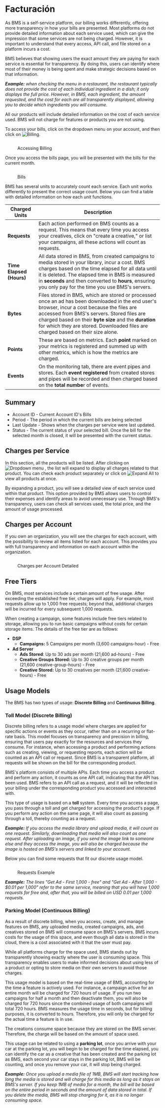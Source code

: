 # Facturación

As BMS is a self-service platform, our billing works differently, offering more transparency in how your bills are presented. Most platforms do not provide detailed information about each service used, which can give the impression that some services are not being charged. However, it is important to understand that every access, API call, and file stored on a platform incurs a cost.

BMS believes that showing users the exact amount they are paying for each service is essential for transparency. By doing this, users can identify where most of their money is being spent and make strategic decisions based on that information.

_**Example:** when checking the menu in a restaurant, the restaurant typically does not provide the cost of each individual ingredient in a dish; it only displays the full price. However, in BMS, each ingredient, the amount requested, and the cost for each are all transparently displayed, allowing you to decide which ingredients you will consume._

All our products will include detailed information on the cost of each service used. BMS will not charge for features or products you are not using.

To access your bills, click on the dropdown menu on your account, and then click on <img src="../.gitbook/assets/image (519).png" alt="Billing" data-size="line">.

<figure><img src="../.gitbook/assets/image (518).png" alt=""><figcaption><p>Accessing Billing</p></figcaption></figure>

Once you access the bills page, you will be presented with the bills for the current month.

<figure><img src="../.gitbook/assets/image (746).png" alt=""><figcaption><p>Bills</p></figcaption></figure>

BMS has several units to accurately count each service. Each unit works differently to present the correct usage count. Below you can find a table with detailed information on how each unit functions.&#x20;

| Charged Units            | Description                                                                                                                                                                                                                                                                                                                                |
| ------------------------ | ------------------------------------------------------------------------------------------------------------------------------------------------------------------------------------------------------------------------------------------------------------------------------------------------------------------------------------------ |
| **Requests**             | Each action performed on BMS counts as a request. This means that every time you access your creatives, click on "create a creative," or list your campaigns, all these actions will count as requests.                                                                                                                                    |
| **Time Elapsed (Hours)** | All data stored in BMS, from created campaigns to media stored in your library, incur a cost. BMS charges based on the time elapsed for all data until it is deleted. The elapsed time in BMS is measured in **seconds** and then converted to **hours**, ensuring you only pay for the time you use BMS's servers.                        |
| **Bytes**                | Files stored in BMS, which are stored or processed once an ad has been downloaded in the end user's browser, incur a cost because the files are accessed from BMS's servers. Stored files are charged based on their **byte size** and the **duration** for which they are stored. Downloaded files are charged based on their size alone. |
| **Points**               | These are based on metrics. Each **point** marked on your metrics is registered and summed up with other metrics, which is how the metrics are charged.                                                                                                                                                                                    |
| **Events**               | On the monitoring tab, there are event pipes and stores. Each **event registered** from created stores and pipes will be recorded and then charged based on the **total numbe**r of events.                                                                                                                                                |

## Summary

* Account ID - Current Account ID's Bills
* Period - The period in which the current bills are being selected
* Last Update - Shows when the charges per service were last updated.
* Status - The current status of your selected bill. Once the bill for the selected month is closed, it will be presented with the current status.

## Charges per Service

In this section, all the products will be listed. After clicking on <img src="../.gitbook/assets/image (520).png" alt="Dropdown menu" data-size="line"> , the list will expand to display all charges related to that product. You can check each product separately or click on <img src="../.gitbook/assets/image (521).png" alt="Expand All" data-size="line"> to view all products at once.

By expanding a product, you will see a detailed view of each service used within that product. This option provided by BMS allows users to control their expenses and identify areas to avoid unnecessary use. Through BMS's transparency, users can check all services used, the total price, and the amount of usage processed.

## Charges per Account

If you own an organization, you will see the charges for each account, with the possibility to review all items listed for each account. This provides you with full transparency and information on each account within the organization.

<figure><img src="../.gitbook/assets/image (565).png" alt=""><figcaption><p>Charges per Account Detailed</p></figcaption></figure>

## Free Tiers

On BMS, most services include a certain amount of free usage. After exceeding the established free tier, charges will apply. For example, most requests allow up to 1,000 free requests; beyond that, additional charges will be incurred for every subsequent 1,000 requests.

When creating a campaign, some features include free tiers related to storage, allowing you to run basic campaigns without costs for certain storage items. The details of the free tier are as follows:

* **DSP**&#x20;
  * **Campaigns:** 5 Campaigns per month (3,600 campaigns-hour) - Free
* **Ad Server**
  * **Ads Stored**: Up to 30 ads per month (21,600 ad-hours) - Free
  * **Creative Groups Stored:** Up to 30 creative groups per month (21,600 creative-group-hours) - Free
  * **Creative Stored:** Up to 30 creatives per month (21,600 creative-hours) - Free

## Usage Models

The BMS has two types of usage: **Discrete Billing** and **Continuous Billing**.

### Toll Model (Discrete Billing)

Discrete billing refers to a usage model where charges are applied for specific actions or events as they occur, rather than on a recurring or flat-rate basis. This model focuses on transparency and precision in billing, ensuring that users pay exactly for the resources and services they consume. For instance, when accessing a product and performing actions such as creating, viewing, or requesting reports, each action will be counted as an API call or request. Since BMS is a transparent platform, all requests will be shown on the bill for the corresponding product.

BMS's platform consists of multiple APIs. Each time you access a product and perform any action, it counts as one API call, indicating that the API has been used. BMS refers to an API call as a request, and it will be reflected in your billing under the corresponding product you accessed and interacted with.

This type of usage is based on a **toll** system. Every time you access a page, you pass through a toll and get charged for accessing the product's page. If you perform any action on the same page, it will also count as passing through a toll, thereby counting as a request.

_**Example:** If you access the media library and upload media, it will count as one request. Similarly, downloading that media will also count as one request. After uploading an image, if you send the image link to someone else and they access the image, you will also be charged because the image is hosted on BMS's servers and linked to your account._

Below you can find some requests that fit our discrete usage model.

<figure><img src="../.gitbook/assets/image (524).png" alt=""><figcaption><p>Requests Example</p></figcaption></figure>

_**Example:** The lines "Get Ad - First 1,000 - free" and "Get Ad - After 1,000 - $0.01 per 1,000" refer to the same service, meaning that you will have 1,000 requests for free and, after that, you will be billed on USD 0.01 per 1,000 requests._

### Parking Model (Continuous Billing)

As a result of discrete billing, when you access, create, and manage features on BMS, any uploaded media, created campaigns, ads, and creatives stored on BMS will consume space on BMS's servers. BMS incurs costs for the usage of this space, and even though all data is stored in the cloud, there is a cost associated with it that the user must pay.

While all platforms charge for the space used, BMS stands out by transparently showing exactly where the user is consuming space. This transparency enables users to make informed decisions about using less of a product or opting to store media on their own servers to avoid those charges.

This usage model is based on the real-time usage of BMS, accounting for the time a feature is actively used. For instance, a campaign active for an entire month will be charged for 720 hours of usage. If you run two campaigns for half a month and then deactivate them, you will also be charged for 720 hours since the combined usage of both campaigns will total 720 hours. BMS measures the usage time in seconds, but for billing purposes, it is converted to hours. Therefore, you will only be charged for the actual time a feature is in use.

The creations consume space because they are stored on the BMS server. Therefore, the charge will be based on the amount of space used.

This usage can be related to using a **parking lot**, once you arrive with your car at the parking lot, you will begin to be charged for the time elapsed, you can identify the car as a creative that has been created and the parking lot as BMS, each second your car stays in the parking lot, BMS will be counting, and once you remove your car, it will stop being charged.

_**Example:** Once you upload a media file of 1MB, BMS will start tracking how long the media is stored and will charge for this media as long as it stays on BMS's server. If you keep 1MB of media for a month, the bill will be based on the entire period in seconds and the amount of data stored in total. If you delete the media, BMS will stop charging for it, as it is no longer consuming space._
